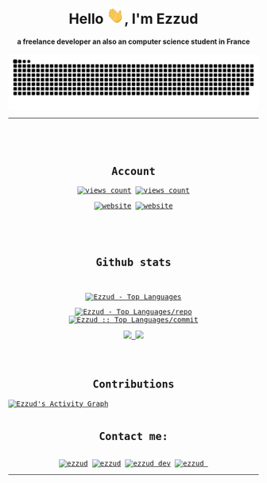 <div align="center">
<h1 align="center">Hello <img width="35" src="https://github.com/Ezzud/Ezzud/blob/main/waving.gif">, I'm Ezzud</h1>
<h4 align="center">a freelance developer an also an computer science student in France </h4>
</div>

<div align="center">
  <a href="https://Ezzud.github.io/Ezzud/">
  <img  src="https://github.com/Ezzud/Ezzud/blob/main/grid-snake.svg"
       alt="snake" /></a>
</div>

-----
<br /><br /><br />
<div>
<samp>
<h2 align="center">Account</h2>
 <p align="center">
  <a href="https://github.com/Ezzud" target="blank"><img align="center" 
     src="https://komarev.com/ghpvc/?username=Ezzud&style=for-the-badge&label=PROFILE+VIEWS" height="25"
     alt="views count" /></a>
  <a href="https://discord.ezzud.fr" target="blank"><img align="center" 
     src="https://img.shields.io/discord/656744068134469633?color=007ec6&label=SUPPORT&style=for-the-badge" height="25"
     alt="views count" /></a>
  </p>
 <p align="center">
  <a href="https://ezzud.fr/"><img align="center" 
     src="https://img.shields.io/website?down_message=OFFLINE&label=EZZUD.FR&style=for-the-badge&up_message=ONLINE&url=https%3A%2F%2Fezzud.fr" height="25"
     alt="website" /></a>
  <a href="https://scamprotect.xyz/"><img align="center" 
     src="https://img.shields.io/website?down_message=OFFLINE&label=SCAMPROTECT.XYZ&style=for-the-badge&up_message=ONLINE&url=https%3A%2F%2Fscamprotect.xyz" height="25"
     alt="website" /></a>
  </p>
 </p>
 </samp>
</div>
  <br /><br /><br />
  <div>
  <samp>
    <h2 align="center"> Github stats </h2>
      <br/>
            <p align="center">
        <a href="https://github.com/Ezzud/">
          <img src="https://github-readme-stats.vercel.app/api/top-langs/?username=Ezzud&langs_count=6&theme=tokyonight&layout=compact&hide_border=true"
          alt="Ezzud - Top Languages" /></a>
      </p>
        <p align="center">
          <a href="https://github.com/Ezzud/">
          <img width="45%" src="https://github-profile-summary-cards.vercel.app/api/cards/repos-per-language?username=Ezzud&theme=tokyonight&layout=compact&hide_border=true"
          alt="Ezzud - Top Languages/repo" />
          <img width="45%" src="https://github-profile-summary-cards.vercel.app/api/cards/most-commit-language?username=Ezzud&theme=tokyonight&layout=compact&hide_border=true"
          alt="Ezzud :: Top Languages/commit" />
          </a>
        </p>
        <p align="center">
          <a href="https://github.com/Ezzud/">
          <img width="49.5%" src="https://github-readme-stats.vercel.app/api?username=Ezzud&show_icons=true&theme=tokyonight&hide_border=true" />
          <img width="49.5%" src="https://github-readme-streak-stats.herokuapp.com/?user=Ezzud&theme=tokyonight&hide_border=true" />
          </a>
       </p>
     <br>
     </samp>
  </div>    
  <samp>
  <br/>
  <h2 align="center"> Contributions </h2>
<a href="https://github-readme-activity-graph.vercel.app">
  <img alt="Ezzud's Activity Graph" src="https://github-readme-activity-graph.vercel.app/graph/?username=Ezzud&bg_color=1a1b27&color=628fda&line=309e94&point=fff&hide_border=true" /></a>
<br/>
  </samp>
<br/>

<div>
  <samp>
    <h2 align="center">Contact me:</h2>
    <p align="center">
      <br/>
      <a href="https://discord.ezzud.fr" target="blank"><img align="center"
         src="https://img.shields.io/badge/discord-5865F2.svg?style=for-the-badge&logo=discord&logoColor=white"
         alt="ezzud" height="30"/></a>
      <a href="mailto:contact@ezzud.fr" target="blank"><img align="center"
         src="https://img.shields.io/badge/mail-EA4335.svg?style=for-the-badge&logo=gmail&logoColor=white"
         alt="ezzud" height="30"/></a>
      <a href="https://instagram.com/ezzud_dev" target="blank"><img align="center"
         src="https://img.shields.io/badge/instagram-%23E4405F.svg?style=for-the-badge&logo=Instagram&logoColor=white"
         alt="ezzud_dev" height="30"/></a>
      <a href="https://twitter.com/ezzud_" target="blank"><img align="center"
         src="https://img.shields.io/badge/twitter-1DA1F2.svg?style=for-the-badge&logo=twitter&logoColor=white"
         alt="ezzud_" height="30"/></a>
      <br>
    </p>
  </samp>
</div>

-----
